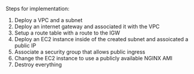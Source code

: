 Steps for implementation:
1. Deploy a VPC and a subnet
2. Deploy an internet gateway and associated it with the VPC
3. Setup a route table with a route to the IGW
4. Deploy an EC2 instance inside of the created subnet and assoicated a public IP 
5. Associate a security group that allows public ingress
6. Change the EC2 instance to use a publicly available NGINX AMI
7. Destroy everything